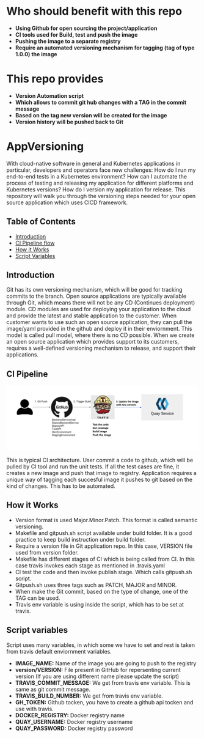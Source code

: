 # Who should benefit with this repo
- **Using Github for open sourcing the project/application**
- **CI tools used for Build, test and push the image**
- **Pushing the image to a separate registry**
- **Require an automated versioning mechanism for tagging (tag of type 1.0.0) the image**
# This repo provides
- **Version Automation script**
- **Which allows to commit git hub changes with a TAG in the commit message**
- **Based on the tag new version will be created for the image**
- **Version history will be pushed back to Git**


# AppVersioning

With cloud-native software in general and Kubernetes applications in particular, developers and operators face new challenges: How do I run my end-to-end tests in a Kubernetes environment? How can I automate the process of testing and releasing my application for different platforms and Kubernetes versions? How do I version my application for release. This repository will walk you through the versioning steps needed for your open source application which uses CICD framework.  


## Table of Contents

- [Introduction](#introduction)
- [CI Pipeline flow](#ci-pipeline)
- [How it Works](#how-it-works)
- [Script Variables](#script)

## Introduction

Git has its own versioning mechanism, which will be good for tracking commits to the branch. Open source applications are typically available through Git, which means there will not be any CD (Continues deployment) module. CD modules are used for deploying your application to the cloud and provide the latest and stable application to the customer. When customer wants to use such an open source application, they can pull the image/yaml provided in the github and deploy it in their enviornment. This model is called pull model, where there is no CD possible. When we create an open source application which provides support to its customers, requires a well-defined versioning mechanism to release, and support their applications.
 
 


## CI Pipeline

![CI Pipleline](docs/images/ci.png)

This is typical CI architecture. User commit a code to github, which will be pulled by CI tool and run the unit tests. If all the test cases are fine, it creates a new image and push that image to registry. Application requires a unique way of tagging each succesful image it pushes to git based on the kind of changes. This has to be automated.

## How it Works
- Version format is used Major.Minor.Patch. This format is called semantic versioning.
- Makefile and gitpush.sh script available under build folder. It is a good practice to keep build instruction under build folder.
- Require a version file in Git application repo. In this case, VERSION file used from version folder.  
- Makefile has different stages of CI which is being called from CI. In this case travis invokes each stage as mentioned in .travis.yaml
- CI test the code and then invoke publish stage. Which calls gitpush.sh script.
- Gitpush.sh uses three tags such as PATCH, MAJOR and MINOR.  
- When make the Git commit, based on the type of change, one of the TAG can be used.
- Travis env variable is using inside the script, which has to be set at travis. 

## Script variables
Script uses many variables, in which some we have to set and rest is  taken from travis default enviornment variables.
- **IMAGE_NAME:** Name of the image you are going to push to the registry 
- **version/VERSION:** File present in GitHub for repersenting current version (If you are using different name please update the script)
- **TRAVIS_COMMIT_MESSAGE:** We get from travis env variable. This is same as git commit message.
- **TRAVIS_BUILD_NUMBER:** We get from travis env variable. 
- **GH_TOKEN:** Github tocken, you have to create a github api tocken and use with travis. 
- **DOCKER_REGISTRY:**  Docker registry name
- **QUAY_USERNAME:**  Docker registry username 
- **QUAY_PASSWORD:**  Docker registry password
